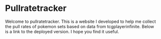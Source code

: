 # Pullratetracker
Welcome to pullratetracker. This is a website I developed to help me collect the pull rates of pokemon sets based on data from tcgplayerinfinite. Below is a link to the deployed version. I hope you find it useful. 
